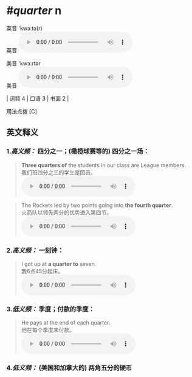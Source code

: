 # ***\#quarter*** n
英音 'kwɔːtə(r)  
英音
<audio src="./media/quarter-B.aac" controls="controls"></audio>

美音 'kwɔːrtər  
美音
<audio src="./media/quarter.aac" controls="controls"></audio>



| 词频 4 | 口语 3 | 书面 2 |  

用法点拨  [C]

英文释义
---
### 1.*高义频：* **四分之一；(橄榄球赛等的) 四分之一场：**  

 > **Three quarters of** the students in our class are League members.  
 > 我们班四分之三的学生是团员。    
<audio src="./media/quarter-1.aac" controls="controls"></audio>

 > The Rockets led by two points going into **the fourth quarter**.  
 > 火箭队以领先两分的优势进入第四节。    
<audio src="./media/quarter-2.aac" controls="controls"></audio>

### 2.*高义频：* **一刻钟：**  

 > I got up at **a quarter to** seven.  
 > 我6点45分起床。    
<audio src="./media/quarter-3.aac" controls="controls"></audio>

### 3.*低义频：* **季度；付款的季度：**  

 > He pays at the end of each quarter.  
 > 他在每个季度末付款。    
<audio src="./media/quarter-4.aac" controls="controls"></audio>

### 4.*低义频：* **(美国和加拿大的) 两角五分的硬币**  


